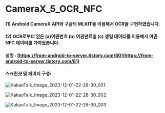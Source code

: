 # CameraX_5_OCR_NFC

#### (1) Android CameraX API와 구글의 MLKIT을 이용해서 OCR을 구현하였습니다. 
#### (2) OCR로부터 얻은 (a)여권번호 (b) 여권만료일 (c) 생일 데이터를 이용해서 여권 NFC 데이터를 가져왔습니다.

#### 설명 : [https://from-android-to-server.tistory.com/80](https://from-android-to-server.tistory.com/81)

#### 스크린샷 및 페이지 구성:

![KakaoTalk_Image_2023-12-01-22-28-30_001](https://github.com/tvroom88/AIO_Android_Kotlin_Support_Material/assets/4710854/30613e1f-96a1-4c65-aca2-78a81c8c2b62)

![KakaoTalk_Image_2023-12-01-22-28-30_002](https://github.com/tvroom88/AIO_Android_Kotlin_Support_Material/assets/4710854/4b230cbf-b87c-43cc-b7ba-58599fe6631c)

![KakaoTalk_Image_2023-12-01-22-28-30_003](https://github.com/tvroom88/AIO_Android_Kotlin_Support_Material/assets/4710854/30127315-bf36-47e2-978c-ce9084fd48ba)
